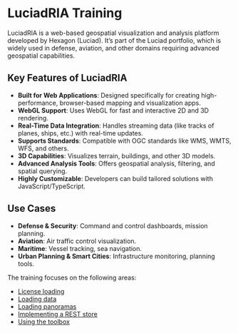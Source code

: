 # LuciadRIA Training

LuciadRIA is a web-based geospatial visualization and analysis platform developed by Hexagon (Luciad). It’s part of the Luciad portfolio, which is widely used in defense, aviation, and other domains requiring advanced geospatial capabilities.

## Key Features of LuciadRIA

- **Built for Web Applications**: Designed specifically for creating high-performance, browser-based mapping and visualization apps.
- **WebGL Support**: Uses WebGL for fast and interactive 2D and 3D rendering.
- **Real-Time Data Integration**: Handles streaming data (like tracks of planes, ships, etc.) with real-time updates.
- **Supports Standards**: Compatible with OGC standards like WMS, WMTS, WFS, and others.
- **3D Capabilities**: Visualizes terrain, buildings, and other 3D models.
- **Advanced Analysis Tools**: Offers geospatial analysis, filtering, and spatial querying.
- **Highly Customizable**: Developers can build tailored solutions with JavaScript/TypeScript.

## Use Cases

- **Defense & Security**: Command and control dashboards, mission planning.
- **Aviation**: Air traffic control visualization.
- **Maritime**: Vessel tracking, sea navigation.
- **Urban Planning & Smart Cities**: Infrastructure monitoring, planning tools.

The training focuses on the following areas:

- [License loading](#licenseloading)
- [Loading data](#loadingdata)
- [Loading panoramas](#panoramas)
- [Implementing a REST store](#rest)
- [Using the toolbox](#toolbox)
